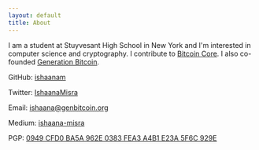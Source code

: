 ```yaml
---
layout: default
title: About
---
```


I am a student at Stuyvesant High School in New York and I'm interested in computer science and cryptography. I contribute to [Bitcoin Core](https://github.com/bitcoin/bitcoin). I also co-founded [Generation Bitcoin](https://genbitcoin.org/).

GitHub: [ishaanam](https://github.com/ishaanam/)

Twitter: [IshaanaMisra](https://twitter.com/IshaanaMisra)

Email: [ishaana@genbitcoin.org](mailto:ishaana@genbitcoin.org)

Medium: [ishaana-misra](https://ishaana-misra.medium.com/)

PGP: [0949 CFD0 BA5A 962E 0383  FEA3 A4B1 E23A 5F6C 929E](ishaana.pgp)
